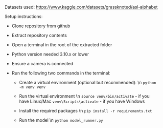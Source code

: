 Datasets used:
https://www.kaggle.com/datasets/grassknoted/asl-alphabet

Setup instructions:

- Clone repository from github
- Extract repository contents
- Open a terminal in the root of the extracted folder
- Python version needed 3.10.x or lower
- Ensure a camera is connected

- Run the following two commands in the terminal:
    - Create a virtual environment (optional but recommended): \n
    `python -m venv venv`
    
    - Run the virtual environment \n
    `source venv/bin/activate` - if you have Linux/Mac
    `venv\Scripts\activate` - if you have Windows

    - Install the required packages \n
    `pip install -r requirements.txt`

    - Run the model \n
    `python model_runner.py`
